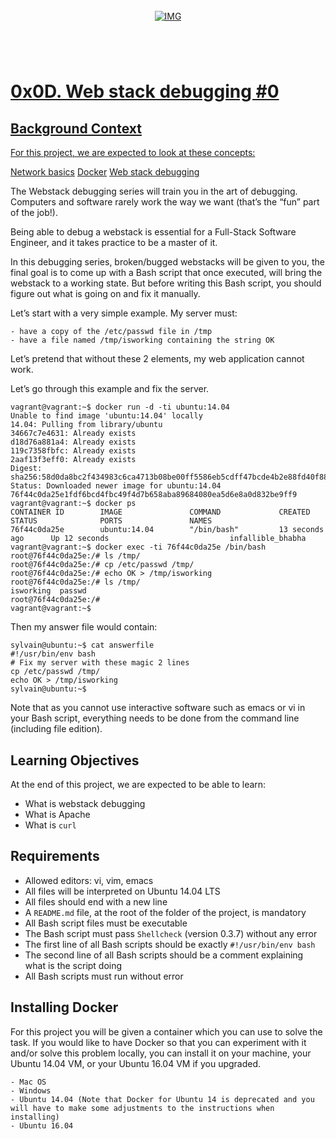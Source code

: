 <!-- repo image -->
<br />
<div align="center">
  <a href="https://github.com/github_username/repo_name">
    <img src="https://github.com/Abubacer/README-Template/blob/master/images/banner.png" alt="IMG" 
  </a>

<h1 align="center"></h1>
<div align="left">
<br />

# 0x0D. Web stack debugging #0

## Background Context

For this project, we are expected to look at these concepts:

[Network basics](https://intranet.alxswe.com/concepts/33)
[Docker](https://intranet.alxswe.com/concepts/65)
[Web stack debugging](https://intranet.alxswe.com/concepts/68)

The Webstack debugging series will train you in the art of debugging. Computers and software rarely work the way we want (that’s the “fun” part of the job!).

Being able to debug a webstack is essential for a Full-Stack Software Engineer, and it takes practice to be a master of it.

In this debugging series, broken/bugged webstacks will be given to you, the final goal is to come up with a Bash script that once executed, will bring the webstack to a working state. But before writing this Bash script, you should figure out what is going on and fix it manually.

Let’s start with a very simple example. My server must:

    - have a copy of the /etc/passwd file in /tmp
    - have a file named /tmp/isworking containing the string OK

Let’s pretend that without these 2 elements, my web application cannot work.

Let’s go through this example and fix the server.

```
vagrant@vagrant:~$ docker run -d -ti ubuntu:14.04
Unable to find image 'ubuntu:14.04' locally
14.04: Pulling from library/ubuntu
34667c7e4631: Already exists
d18d76a881a4: Already exists
119c7358fbfc: Already exists
2aaf13f3eff0: Already exists
Digest: sha256:58d0da8bc2f434983c6ca4713b08be00ff5586eb5cdff47bcde4b2e88fd40f88
Status: Downloaded newer image for ubuntu:14.04
76f44c0da25e1fdf6bcd4fbc49f4d7b658aba89684080ea5d6e8a0d832be9ff9
vagrant@vagrant:~$ docker ps
CONTAINER ID        IMAGE               COMMAND             CREATED             STATUS              PORTS               NAMES
76f44c0da25e        ubuntu:14.04        "/bin/bash"         13 seconds ago      Up 12 seconds                           infallible_bhabha
vagrant@vagrant:~$ docker exec -ti 76f44c0da25e /bin/bash
root@76f44c0da25e:/# ls /tmp/
root@76f44c0da25e:/# cp /etc/passwd /tmp/
root@76f44c0da25e:/# echo OK > /tmp/isworking
root@76f44c0da25e:/# ls /tmp/
isworking  passwd
root@76f44c0da25e:/#
vagrant@vagrant:~$
```

Then my answer file would contain:

```
sylvain@ubuntu:~$ cat answerfile
#!/usr/bin/env bash
# Fix my server with these magic 2 lines
cp /etc/passwd /tmp/
echo OK > /tmp/isworking
sylvain@ubuntu:~$
```

Note that as you cannot use interactive software such as emacs or vi in your Bash script, everything needs to be done from the command line (including file edition).

## Learning Objectives

At the end of this project, we are expected to be able to learn:

- What is webstack debugging
- What is Apache
- What is ```curl```

## Requirements

- Allowed editors: vi, vim, emacs
- All files will be interpreted on Ubuntu 14.04 LTS
- All files should end with a new line
- A ```README.md``` file, at the root of the folder of the project, is mandatory
- All Bash script files must be executable
- The Bash script must pass ```Shellcheck``` (version 0.3.7) without any error
- The first line of all Bash scripts should be exactly ```#!/usr/bin/env bash```
- The second line of all Bash scripts should be a comment explaining what is the script doing
- All Bash scripts must run without error

## Installing Docker

For this project you will be given a container which you can use to solve the task. If you would like to have Docker so that you can experiment with it and/or solve this problem locally, you can install it on your machine, your Ubuntu 14.04 VM, or your Ubuntu 16.04 VM if you upgraded.

    - Mac OS
    - Windows
    - Ubuntu 14.04 (Note that Docker for Ubuntu 14 is deprecated and you will have to make some adjustments to the instructions when installing)
    - Ubuntu 16.04
